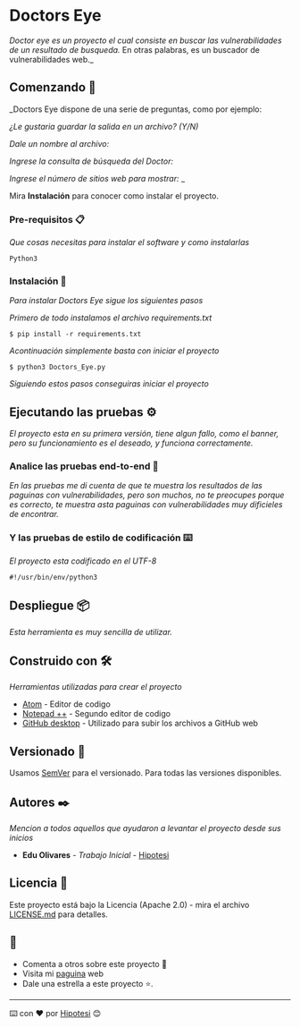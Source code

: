 # Doctors Eye

_Doctor eye es un proyecto el cual consiste en buscar las vulnerabilidades de un resultado de busqueda._
En otras palabras, es un buscador de vulnerabilidades web._

## Comenzando 🚀

_Doctors Eye dispone de una serie de preguntas, como por ejemplo:

_¿Le gustaria guardar la salida en un archivo? (Y/N)_

_Dale un nombre al archivo:_

_Ingrese la consulta de búsqueda del Doctor:_

_Ingrese el número de sitios web para mostrar:_
_

Mira **Instalación** para conocer como instalar el proyecto.


### Pre-requisitos 📋

_Que cosas necesitas para instalar el software y como instalarlas_

```
Python3
```

### Instalación 🔧

_Para instalar Doctors Eye sigue los siguientes pasos_

_Primero de todo instalamos el archivo requirements.txt_

```
$ pip install -r requirements.txt
```

_Acontinuación simplemente basta con iniciar el proyecto_

```
$ python3 Doctors_Eye.py
```

_Siguiendo estos pasos conseguiras iniciar el proyecto_

## Ejecutando las pruebas ⚙️

_El proyecto esta en su primera versión, tiene algun fallo, como el banner, pero su funcionamiento es el deseado, y funciona correctamente._

### Analice las pruebas end-to-end 🔩

_En las pruebas me di cuenta de que te muestra los resultados de las paguinas con vulnerabilidades, pero son muchos, no te preocupes porque es correcto, te muestra asta paguinas con vulnerabilidades muy dificieles de encontrar._

### Y las pruebas de estilo de codificación ⌨️

_El proyecto esta codificado en el UTF-8_

```
#!/usr/bin/env/python3
```

## Despliegue 📦

_Esta herramienta es muy sencilla de utilizar._

## Construido con 🛠️

_Herramientas utilizadas para crear el proyecto_

* [Atom](https://atom.io/) - Editor de codigo
* [Notepad ++](https://notepad-plus-plus.org/) - Segundo editor de codigo
* [GitHub desktop](https://desktop.github.com/) - Utilizado para subir los archivos a GitHub web

## Versionado 📌

Usamos [SemVer](http://semver.org/) para el versionado. Para todas las versiones disponibles.

## Autores ✒️

_Mencion a todos aquellos que ayudaron a levantar el proyecto desde sus inicios_

* **Edu Olivares** - *Trabajo Inicial* - [Hipotesi](https://github.com/hipotesi)

## Licencia 📄

Este proyecto está bajo la Licencia (Apache 2.0) - mira el archivo [LICENSE.md](LICENSE) para detalles.

## 🎁

* Comenta a otros sobre este proyecto 📢
* Visita mi [paguina](http://hipotesi.org) web
* Dale una estrella a este proyecto ⭐.



---
⌨️ con ❤️ por [Hipotesi](https://github.com/hipotesi) 😊
